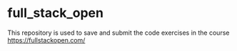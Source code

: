# full_stack_open
This repository is used to save and submit the code exercises in the course https://fullstackopen.com/
